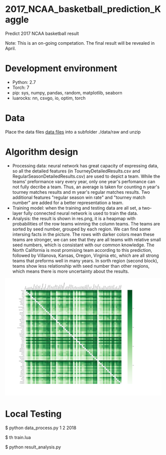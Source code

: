 # 2017_NCAA_basketball_prediction_Kaggle
Predict 2017 NCAA basketball result

Note: This is an on-going competation. The final result will be revealed in April.

# Development environment
* Python: 2.7
* Torch: 7
* pip: sys, numpy, pandas, random, matplotlib, seaborn
* luarocks: nn, csvgo, io, optim, torch

# Data
Place the data files  [data files](https://www.kaggle.com/c/march-machine-learning-mania-2017/data) into a subfolder ./data/raw and unzip

# Algorithm design
* Processing data: neural network has great capacity of expressing data, so all the detailed features (in TourneyDetailedResults.csv and RegularSeasonDetailedResults.csv) are used to depict a team. While the teams’ preformance vary every year, only one year's perfomance can not fully decribe a team. Thus, an average is taken for counting n year's tourney matches results and m year's regular matches results. Two additional features "regular season win rate" and "tourney match number" are added for a better representation a team.
* Training model: when the training and testing data are all set, a two-layer fully connected neural network is used to train the data.
* Analysis: the result is shown in res.png, it is a heapmap with probabilities of the row teams winning the column teams. The teams are sorted by seed number, grouped by each region. We can find some intersing facts in the picture. The rows with darker colors mean these teams are stronger, we can see that they are all teams with relative small seed numbers, which is consistant with our common knowledge. The North California is most promising team according to this prediction, followed by Villanova, Kansas, Oregon, Virginia etc, which are all strong teams that preforms well in many years. In sorth region (second block), teams show less relationship with seed number than other regions, which means there is more uncertainty about the results. 

<p align="center">
  <img src="data/result/res.png" width="1000"/>
</p>

# Local Testing
$ python data_process.py 1 2 2018

$ th train.lua

$ python result_analysis.py

